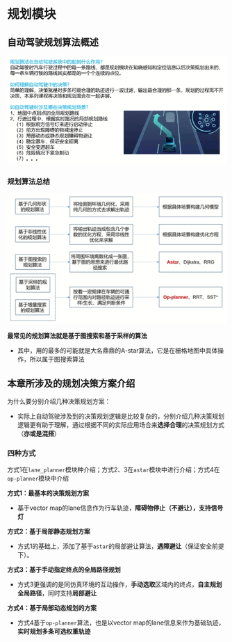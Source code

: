 # 规划模块

## 自动驾驶规划算法概述

![image-20240126140828624](../imgs/image-20240126140828624.png)

### 规划算法总结

![image-20240126141747653](../imgs/image-20240126141747653.png)

**最常见的规划算法就是基于图搜索和基于采样的算法**

- 其中，用的最多的可能就是大名鼎鼎的A-star算法，它是在栅格地图中具体操作，所以属于图搜索算法



## 本章所涉及的规划决策方案介绍

为什么要分别介绍几种决策规划方案：

- 实际上自动驾驶涉及到的决策规划逻辑是比较复杂的，分别介绍几种决策规划逻辑更有助于理解，通过根据不同的实际应用场合来**选择合理**的决策规划方式（**亦或是混搭**）



### 四种方式

方式1在`lane_planner`模块种介绍；方式2、3在`astar`模块中进行介绍；方式4在`op-planner`模块中介绍

**方式1：最基本的决策规划方案**

- 基于vector map的lane信息作为行车轨迹，**障碍物停止（不避让），支持信号灯**

**方式2：基于局部静态规划方案**

- 方式1的基础上，添加了基于`astar`的局部避让算法，**遇障避让**（保证安全前提下）。

**方式3：基于手动指定终点的全局路径规划**

- 方式3更强调的是同仿真环境的互动操作，**手动选取**区域内的终点，**自主规划全局路径**，同时支持**局部避让**

**方式4：基于局部动态规划的方案**

- 方式4基于`op-planner`算法，也是以vector map的lane信息来作为基础轨迹，**实时规划多条可选权重轨迹**